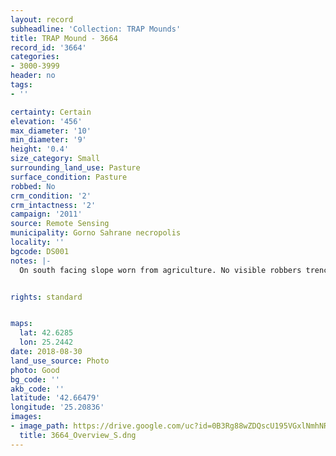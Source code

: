 ```yaml
---
layout: record
subheadline: 'Collection: TRAP Mounds'
title: TRAP Mound - 3664
record_id: '3664'
categories:
- 3000-3999
header: no
tags:
- ''

certainty: Certain
elevation: '456'
max_diameter: '10'
min_diameter: '9'
height: '0.4'
size_category: Small
surrounding_land_use: Pasture
surface_condition: Pasture
robbed: No
crm_condition: '2'
crm_intactness: '2'
campaign: '2011'
source: Remote Sensing
municipality: Gorno Sahrane necropolis
locality: ''
bgcode: DS001
notes: |-
  On south facing slope worn from agriculture. No visible robbers trenches.


rights: standard


maps:
  lat: 42.6285
  lon: 25.2442
date: 2018-08-30
land_use_source: Photo
photo: Good
bg_code: ''
akb_code: ''
latitude: '42.66479'
longitude: '25.20836'
images:
- image_path: https://drive.google.com/uc?id=0B3Rg88wZDQscU195VGxlNmhNRGM
  title: 3664_Overview_S.dng
---
```

